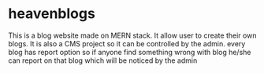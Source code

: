 # heavenblogs
This is a blog website made on MERN stack.
It allow user to create their own blogs.
It is also a CMS project so it can be controlled by the admin.
every blog has report option so if anyone find something wrong with blog he/she can report on that blog which will be noticed by the admin
